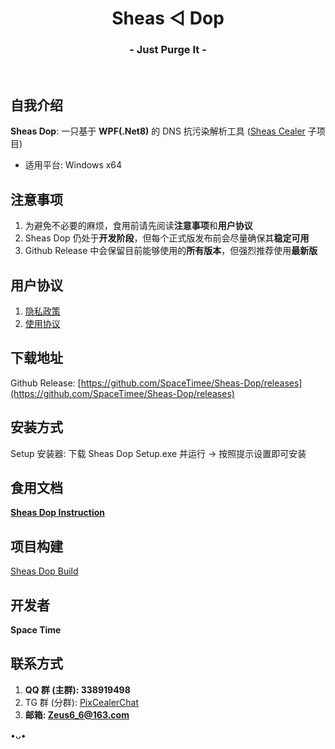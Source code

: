 <h1 align="center">Sheas ◁ Dop</h1>
<h3 align="center">- Just Purge It -</h3>
</br>

## 自我介绍
**Sheas Dop**: 一只基于 **WPF(.Net8)** 的 DNS 抗污染解析工具 ([Sheas Cealer](https://github.com/SpaceTimee/Sheas-Cealer) 子项目)

* 适用平台: Windows x64

## 注意事项
1. 为避免不必要的麻烦，食用前请先阅读**注意事项**和**用户协议**
2. Sheas Dop 仍处于**开发阶段**，但每个正式版发布前会尽量确保其**稳定可用**
3. Github Release 中会保留目前能够使用的**所有版本**，但强烈推荐使用**最新版**

## 用户协议
1. [隐私政策](https://thoughts.teambition.com/share/62ede10cfcce9c00412736f4#title=Sheas_Dop_隐私政策)
2. [使用协议](https://thoughts.teambition.com/share/62ede135b3ce6d0041773593#title=Sheas_Dop_使用协议)

## 下载地址
Github Release: [https://github.com/SpaceTimee/Sheas-Dop/releases](https://github.com/SpaceTimee/Sheas-Dop/releases)

## 安装方式
Setup 安装器: 下载 Sheas Dop Setup.exe 并运行 -> 按照提示设置即可安装

## 食用文档
**[Sheas Dop Instruction](https://github.com/SpaceTimee/Sheas-Dop/wiki/Sheas-Dop-Instruction)**

## 项目构建
[Sheas Dop Build](https://github.com/SpaceTimee/Sheas-Dop/wiki/Sheas-Dop-Build)

## 开发者
**Space Time**

## 联系方式
1. **QQ 群 (主群): 338919498**
2. TG 群 (分群): [PixCealerChat](https://t.me/PixCealerChat)
3. **邮箱: Zeus6_6@163.com**

•ᴗ•
